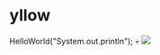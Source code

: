 # yllow
HelloWorld("System.out.println"); :skull:
![](media1.tenor.com/m/owXjbaop6YQAAAAd/berserk-manga.gif)

